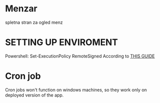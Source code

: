 # Menzar
spletna stran za ogled menz

# SETTING UP ENVIROMENT

Powershell: Set-ExecutionPolicy RemoteSigned
According to [THIS GUIDE](https://www.sharepointdiary.com/2014/03/fix-for-powershell-script-cannot-be-loaded-because-running-scripts-is-disabled-on-this-system.html)


# Cron job

Cron jobs won't function on windows machines, so they work only on deployed version of the app.